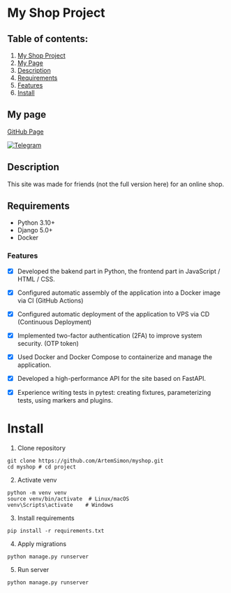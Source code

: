 #  **My Shop Project**

## Table of contents:
1. [My Shop Project](#my-shop-project)
2. [My Page](#my-page)
3. [Description](#description)
4. [Requirements](#requirements)
5. [Features](#features)
6. [Install](#install)


## My page
[GitHub Page](https://github.com/ArtemSimon)


<a href="https://t.me/@Messi3026">
  <img src="https://img.shields.io/badge/Telegram-2CA5E0?style=for-the-badge&logo=telegram&logoColor=white" alt="Telegram">
</a>

## Description
This site was made for friends (not the full version here) for an online shop.

## Requirements
+ Python 3.10+
+ Django 5.0+
+ Docker 

### Features
- [x] Developed the bakend part in Python, the frontend part in JavaScript / HTML / CSS.
- [x] Configured automatic assembly of the application into a Docker image via CI (GitHub Actions)
- [x] Configured automatic deployment of the application to VPS via CD (Continuous Deployment)
- [x] Implemented two-factor authentication (2FA) to improve system security. (OTP token)
- [x] Used Docker and Docker Compose to containerize and manage the application.
- [x] Developed a high-performance API for the site based on FastAPI.
- [x] Experience writing tests in pytest: creating fixtures, parameterizing tests, using markers and plugins.


# Install 
1. Clone repository
```
git clone https://github.com/ArtemSimon/myshop.git
cd myshop # cd project
```
2. Activate venv
```
python -m venv venv
source venv/bin/activate  # Linux/macOS
venv\Scripts\activate    # Windows
```
3. Install requirements
```
pip install -r requirements.txt
```
4. Apply migrations
```
python manage.py runserver
```
5. Run server
```
python manage.py runserver
```

